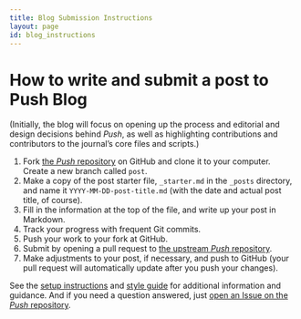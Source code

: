 ```yaml
---
title: Blog Submission Instructions
layout: page
id: blog_instructions
---
```


# How to write and submit a post to Push Blog

(Initially, the blog will focus on opening up the process and editorial and design decisions behind
*Push*, as well as highlighting contributions and contributors to the journal’s core files and
scripts.)

1. Fork [the *Push* repository](https://github.com/cwcon/push) on GitHub and clone
   it to your computer. Create a new branch called `post`.
1. Make a copy of the post starter file, `_starter.md` in the `_posts` directory, and name it
  `YYYY-MM-DD-post-title.md` (with the date and actual post title, of course).
1. Fill in the information at the top of the file, and write up your post in Markdown.
1. Track your progress with frequent Git commits.
1. Push your work to your fork at GitHub.
1. Submit by opening a pull request to
   [the upstream *Push* repository](https://github.com/cwcon/push).
1. Make adjustments to your post, if necessary, and push to GitHub (your pull request will
   automatically update after you push your changes).

See the [setup instructions](/setup.html) and [style guide](/style-guide.html) for additional
information and guidance. And if you need a question answered, just
[open an Issue on the *Push* repository](https://github.com/cwcon/push/issues/new).
